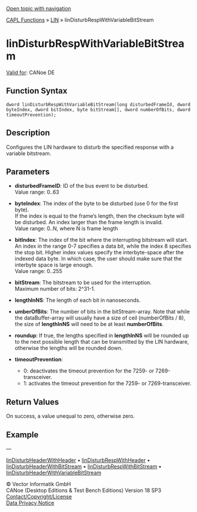 [Open topic with navigation](../../../../../CANoeDEFamily.htm#Topics/CAPLFunctions/LIN/Functions/CAPLfunctionLINDisturbRespWithVariableBitStream.md)

[CAPL Functions](../../CAPLfunctions.md) » [LIN](../CAPLfunctionsLINOverview.md) » linDisturbRespWithVariableBitStream

# linDisturbRespWithVariableBitStream

[Valid for](../../../Shared/FeatureAvailability.md): CANoe DE

## Function Syntax

```
dword linDisturbRespWithVariableBitStream(long disturbedFrameId, dword byteIndex, dword bitIndex, byte bitStream[], dword numberOfBits, dword timeoutPrevention);
```

## Description

Configures the LIN hardware to disturb the specified response with a variable bitstream.

## Parameters

- **disturbedFrameID**: ID of the bus event to be disturbed.  
  Value range: 0..63

- **byteIndex**: The index of the byte to be disturbed (use 0 for the first byte).  
  If the index is equal to the frame’s length, then the checksum byte will be disturbed. An index larger than the frame length is invalid.  
  Value range: 0..N, where N is frame length

- **bitIndex**: The index of the bit where the interrupting bitstream will start.  
  An index in the range 0-7 specifies a data bit, while the index 8 specifies the stop bit. Higher index values specify the interbyte-space after the indexed data byte. In which case, the user should make sure that the interbyte space is large enough.  
  Value range: 0..255

- **bitStream**: The bitstream to be used for the interruption.  
  Maximum number of bits: 2^31-1.

- **lengthInNS**: The length of each bit in nanoseconds.

- **umberOfBits**: The number of bits in the bitStream-array. Note that while the dataBuffer-array will usually have a size of ceil (numberOfBits / 8), the size of **lengthInNS** will need to be at least **numberOfBits**.

- **roundup**: If true, the lengths specified in **lengthInNS** will be rounded up to the next possible length that can be transmitted by the LIN hardware, otherwise the lengths will be rounded down.

- **timeoutPrevention**:
  - 0: deactivates the timeout prevention for the 7259- or 7269-transceiver.
  - 1: activates the timeout prevention for the 7259- or 7269-transceiver.

## Return Values

On success, a value unequal to zero, otherwise zero.

## Example

—

[linDisturbHeaderWithHeader](CAPLfunctionLINDisturbHeaderWithHeader.md) • [linDisturbRespWithHeader](CAPLfunctionLINDisturbRespWithHeader.md) • [linDisturbHeaderWithBitStream](CAPLfunctionLINDisturbHeaderWithBitStream.md) • [linDisturbRespWithBitStream](CAPLfunctionLINDisturbRespWithBitStream.md) • [linDisturbHeaderWithVariableBitStream](CAPLfunctionLINDisturbHeaderWithVariableBitStream.md)

© Vector Informatik GmbH  
CANoe (Desktop Editions & Test Bench Editions) Version 18 SP3  
[Contact/Copyright/License](../../../Shared/ContactCopyrightLicense.md)  
[Data Privacy Notice](https://www.vector.com/int/en/company/get-info/privacy-policy/)
